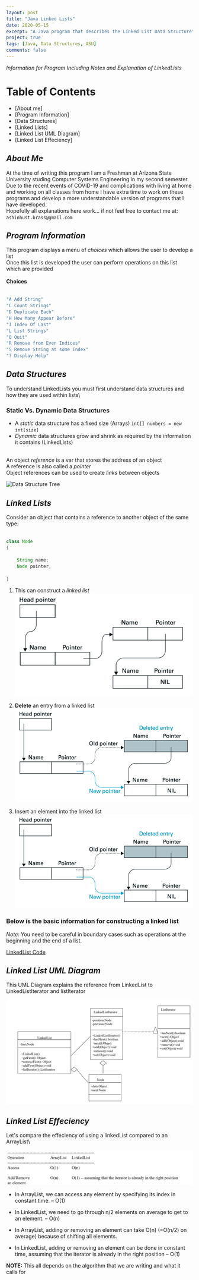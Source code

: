 ```yaml
---
layout: post
title: "Java Linked Lists"
date: 2020-05-15
excerpt: "A Java program that describes the Linked List Data Structure"
project: true
tags: [Java, Data Structures, ASU]
comments: false
---
```


_Information for Program Including Notes and Explanation of LinkedLists_

# **Table of Contents**

* [About me]
* [Program Information]
* [Data Structures]
* [Linked Lists]
* [Linked List UML Diagram]
* [Linked List Effeciency]



## **_About Me_**
At the time of writing this program I am a Freshman at Arizona State University studing Computer Systems Engineering in my second semester. Due to the recent events of COVID-19 and complications with living at home and working on all classes from home I have extra time to work on these programs and develop a more understandable version of programs that I have developed.\
Hopefully all explanations here work... if not feel free to contact me at:\
`ashinhust.brass@gmail.com`

## **_Program Information_**
This program displays a menu of _choices_ which allows the user to develop a list\
Once this list is developed the user can perform operations on this list which are provided\
\
**Choices**
```Java

"A Add String"
"C Count Strings"
"D Duplicate Each"
"H How Many Appear Before"
"I Index Of Last"
"L List Strings"
"Q Quit"
"R Remove from Even Indices"
"S Remove String at some Index"
"? Display Help"

```


## **_Data Structures_**
To understand LinkedLists you must first understand data structures and how they are used within lists\

### **Static Vs. Dynamic Data Structures**
* A _static_ data structure has a fixed size (Arrays) `int[] numbers = new int[size]`
* _Dynamic_ data structures grow and shrink as required by the information it contains (LinkedLists)

\
An object _reference_ is a var that stores the address of an object\
A reference is also called a _pointer_\
Object references can be used to create _links_ between objects

![Data Structure Tree](https://raw.githubusercontent.com/Markay12/JavaLinkedList/master/edu/dataStructure.png)


## **_Linked Lists_**
Consider an object that contains a reference to another object of the same type:

```Java

class Node
{

    String name;
    Node pointer;

}

```
1. This can construct a _linked list_
![Name to Pointer](https://raw.githubusercontent.com/Markay12/JavaLinkedList/master/edu/namePointer.png)

2. **Delete** an entry from a linked list
![DeleteEntry](https://raw.githubusercontent.com/Markay12/JavaLinkedList/master/edu/DeleteEntry.png)

3. Insert an element into the linked list
![addElement](https://raw.githubusercontent.com/Markay12/JavaLinkedList/master/edu/DeleteEntry.png)


### Below is the basic information for constructing a linked list

_Note:_ You need to be careful in boundary cases such as
operations at the beginning and the end of a list.

[LinkedList Code](https://github.com/Markay12/JavaLinkedList/blob/359f527b60388e42c9471aae04d667647c4823dc/source/LinkedList.java#L11)

## **_Linked List UML Diagram_**

This UML Diagram explains the reference from LinkedList to LinkedListIterator and listIterator

![LinkedListUML](https://raw.githubusercontent.com/Markay12/JavaLinkedList/master/edu/linkedListUML.png)


## **_Linked List Effeciency_**

Let's compare the effeciency of using a linkedList compared to an ArrayList\

![ListEffeciency](https://raw.githubusercontent.com/Markay12/JavaLinkedList/master/edu/ListEffeciency.png)

* In ArrayList, we can access any element by specifying its index in constant time. – O(1)
* In LinkedList, we need to go through n/2 elements on average to get to an element. – O(n)

* In ArrayList, adding or removing an element can take O(n)   (=O(n/2) on average) because of shifting all elements.
* In LinkedList, adding or removing an element can be done in constant time, assuming that the iterator is already in the right position – O(1)

**NOTE:** This all depends on the algorithm that we are writing and what it calls for